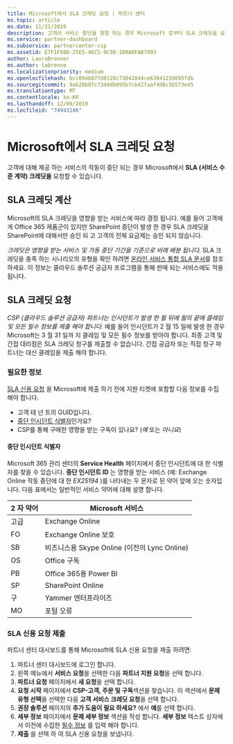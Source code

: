 ```yaml
---
title: Microsoft에서 SLA 크레딧 요청 | 파트너 센터
ms.topic: article
ms.date: 11/21/2019
description: 고객이 서비스 중단을 경험 하는 경우 Microsoft 로부터 SLA 크레딧을 요청 하기 위한 이점, 제한 사항 및 절차를 알아보세요.
ms.service: partner-dashboard
ms.subservice: partnercenter-csp
ms.assetid: E7F1F68D-25E5-46C5-9C98-1D0A9FAB7993
author: LauraBrenner
ms.author: labrenne
ms.localizationpriority: medium
ms.openlocfilehash: bcc094b877d0128c73041044ce6304123d895fdb
ms.sourcegitcommit: 9a628b8fc73d4db995b7cb42faaf4d6c3b573e45
ms.translationtype: MT
ms.contentlocale: ko-KR
ms.lasthandoff: 12/09/2019
ms.locfileid: "74943146"
---
```

# <a name="request-an-sla-credit-from-microsoft"></a>Microsoft에서 SLA 크레딧 요청 

고객에 대해 제공 하는 서비스의 작동이 중단 되는 경우 Microsoft에서 **SLA (서비스 수준 계약) 크레딧을** 요청할 수 있습니다.

## <a name="sla-credit-calculation"></a>SLA 크레딧 계산

Microsoft의 SLA 크레딧을 영향을 받는 서비스에 따라 결정 됩니다. 예를 들어 고객에 게 Office 365 제품군이 있지만 SharePoint 중단이 발생 한 경우 SLA 크레딧을 SharePoint에 대해서만 승인 되 고 고객의 전체 요금제는 승인 되지 않습니다.

*크레딧은 영향을 받는 서비스 및 가동 중단 기간을 기준으로 비례 배분 됩니다.* SLA 크레딧을 충족 하는 시나리오의 유형을 확인 하려면 [온라인 서비스 통합 SLA 문서](http://www.microsoftvolumelicensing.com/DocumentSearch.aspx?Mode=3&DocumentTypeId=37)를 참조 하세요. 이 정보는 클라우드 솔루션 공급자 프로그램을 통해 판매 되는 서비스에도 적용 됩니다.

## <a name="request-an-sla-credit"></a>SLA 크레딧 요청

*CSP (클라우드 솔루션 공급자) 파트너는 인시던트가 발생 한 월 뒤에 월의 끝에 클레임 및 모든 필수 정보를 제출 해야 합니다.* 예를 들어 인시던트가 2 월 15 일에 발생 한 경우 Microsoft는 3 월 31 일까 지 클레임 및 모든 필수 정보를 받아야 합니다. 최종 고객 및 간접 대리점은 SLA 크레딧 청구를 제출할 수 없습니다. 간접 공급자 또는 직접 청구 파트너는 대신 클레임을 제출 해야 합니다.

### <a name="required-information"></a>필요한 정보

[SLA 신용 요청](#submit-sla-credit-request) 을 Microsoft에 제출 하기 전에 지원 티켓에 포함할 다음 정보를 수집 해야 합니다.

- 고객 테 넌 트의 GUID입니다.
- [중단 인시던트 식별자](#outage-incident-identifier)인가요?
- CSP를 통해 구매한 영향을 받는 구독이 있나요? (*예* 또는 *아니요*)

#### <a name="outage-incident-identifier"></a>중단 인시던트 식별자

Microsoft 365 관리 센터의 **Service Health** 페이지에서 중단 인시던트에 대 한 식별자를 찾을 수 있습니다. **중단 인시던트 ID** 는 영향을 받는 서비스 (예: Exchange Online 작동 중단에 대 한 *EX25194* )를 나타내는 두 문자로 된 약어 앞에 오는 숫자입니다. 다음 표에서는 일반적인 서비스 약어에 대해 설명 합니다.

| 2 자 약어 | Microsoft 서비스 |
| ----------------------- | ----------------- |
| 고급 | Exchange Online |
| FO | Exchange Online 보호 |
| SB | 비즈니스용 Skype Online (이전의 Lync Online) |
| OS | Office 구독 |
| PB | Office 365용 Power BI |
| SP | SharePoint Online |
| 구 | Yammer 엔터프라이즈 |
| MO | 포털 오류 |

### <a name="submit-sla-credit-request"></a>SLA 신용 요청 제출

파트너 센터 대시보드를 통해 Microsoft에 SLA 신용 요청을 제출 하려면:

1. 파트너 센터 대시보드에 로그인 합니다.
2. 왼쪽 메뉴에서 **서비스 요청**을 선택한 다음 **파트너 지원 요청**을 선택 합니다.
3. **파트너 요청** 페이지에서 **새 요청**을 선택 합니다.
4. **요청 시작** 페이지에서 **CSP-고객, 주문 및 구독**섹션을 찾습니다. 이 섹션에서 **문제 유형 선택**을 선택한 다음 **고객 서비스 크레딧 요청**을 선택 합니다.
5. **권장 솔루션** 페이지의 **추가 도움이 필요 하세요?** 에서 **예**를 선택 합니다.
6. **세부 정보** 페이지에서 **문제 세부 정보** 섹션을 작성 합니다. **세부 정보** 텍스트 상자에서 이전에 수집한 [필수 정보](#required-information) 를 입력 해야 합니다.
7. **제출** 을 선택 하 여 SLA 신용 요청을 보냅니다.
